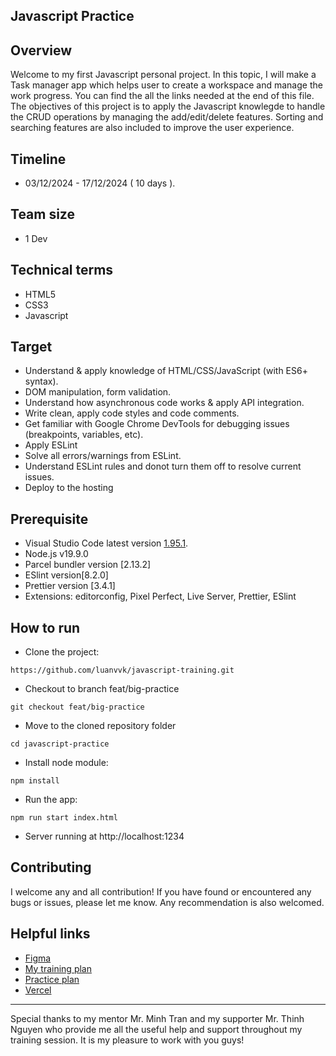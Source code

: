 ## Javascript Practice 

## Overview

Welcome to my first Javascript personal project. In this topic, I will make a Task manager app which helps 
user to create a workspace and manage the work progress. You can find the all the links needed at the end of this file.
The objectives of this project is to apply the Javascript knowlegde to handle the CRUD operations by managing the add/edit/delete features. Sorting and searching features are also included to improve the user experience.

## Timeline
- 03/12/2024 - 17/12/2024 ( 10 days ).

## Team size
- 1 Dev

  
## Technical terms
- HTML5
- CSS3
- Javascript

## Target

- Understand & apply knowledge of HTML/CSS/JavaScript (with ES6+ syntax).
- DOM manipulation, form validation.
- Understand how asynchronous code works & apply API integration.
- Write clean, apply code styles and code comments.
- Get familiar with Google Chrome DevTools for debugging issues (breakpoints, variables, etc).
- Apply ESLint
- Solve all errors/warnings from ESLint.
- Understand ESLint rules and donot turn them off to resolve current issues.
- Deploy to the hosting 

## Prerequisite
- Visual Studio Code latest version [1.95.1](https://code.visualstudio.com/updates/v1_95).
- Node.js v19.9.0
- Parcel bundler version [2.13.2]
- ESlint version[8.2.0]
- Prettier version [3.4.1]
- Extensions: editorconfig, Pixel Perfect, Live Server, Prettier, ESlint

## How to run

- Clone the project:

```
https://github.com/luanvvk/javascript-training.git
```

- Checkout to branch feat/big-practice
  
```
git checkout feat/big-practice
```

- Move to the cloned repository folder
  
```
cd javascript-practice
```

- Install node module:

```
npm install
```

- Run the app:
  
```
npm run start index.html
```

- Server running at http://localhost:1234


## Contributing

I welcome any and all contribution! If you have found or encountered any bugs or issues, please let me know. Any recommendation is also welcomed.

## Helpful links
* [Figma](https://www.figma.com/design/bZ132elejbBkNDGjjJv1LV/To-do-app-(Community)?node-id=0-1&node-type=canvas&t=N5Fr5LedX5y4dyMg-0)
* [My training plan](https://docs.google.com/document/d/1TmYnP4evVCyk5F13-RHz-_v7h_Y3GzVAkbjfygDzA7E/edit?tab=t.0)
* [Practice plan](https://docs.google.com/document/d/1U-JRbIMtS5zqsofBnOHf1ejXjaaYGXPoqlN6NsMH02s/edit?tab=t.0)
* [Vercel](https://javascript-training-luanvvk.vercel.app/)

- - -
Special thanks to my mentor Mr. Minh Tran and my supporter Mr. Thinh Nguyen who provide me all the useful help and support throughout my training session. It is my pleasure to work with you guys!
